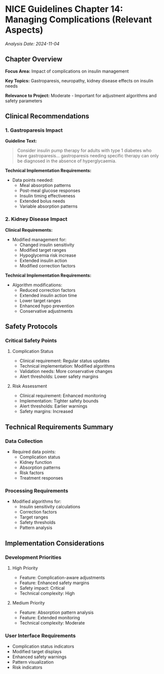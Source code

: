 # NICE Guidelines Chapter 14: Managing Complications (Relevant Aspects)
*Analysis Date: 2024-11-04*

## Chapter Overview
**Focus Area:** Impact of complications on insulin management

**Key Topics:** Gastroparesis, neuropathy, kidney disease effects on insulin needs

**Relevance to Project:** Moderate - Important for adjustment algorithms and safety parameters

## Clinical Recommendations
### 1. Gastroparesis Impact
**Guideline Text:**
> Consider insulin pump therapy for adults with type 1 diabetes who have gastroparesis... gastroparesis needing specific therapy can only be diagnosed in the absence of hyperglycaemia.

**Technical Implementation Requirements:**
- Data points needed:
  - Meal absorption patterns
  - Post-meal glucose responses
  - Insulin timing effectiveness
  - Extended bolus needs
  - Variable absorption patterns

### 2. Kidney Disease Impact
**Clinical Requirements:**
- Modified management for:
  - Changed insulin sensitivity
  - Modified target ranges
  - Hypoglycemia risk increase
  - Extended insulin action
  - Modified correction factors

**Technical Implementation Requirements:**
- Algorithm modifications:
  - Reduced correction factors
  - Extended insulin action time
  - Lower target ranges
  - Enhanced hypo prevention
  - Conservative adjustments

## Safety Protocols
### Critical Safety Points
1. Complication Status
   - Clinical requirement: Regular status updates
   - Technical implementation: Modified algorithms
   - Validation needs: More conservative changes
   - Alert thresholds: Lower safety margins

2. Risk Assessment
   - Clinical requirement: Enhanced monitoring
   - Implementation: Tighter safety bounds
   - Alert thresholds: Earlier warnings
   - Safety margins: Increased

## Technical Requirements Summary
### Data Collection
- Required data points:
  - Complication status
  - Kidney function
  - Absorption patterns
  - Risk factors
  - Treatment responses

### Processing Requirements
- Modified algorithms for:
  - Insulin sensitivity calculations
  - Correction factors
  - Target ranges
  - Safety thresholds
  - Pattern analysis

## Implementation Considerations
### Development Priorities
1. High Priority
   - Feature: Complication-aware adjustments
   - Feature: Enhanced safety margins
   - Safety impact: Critical
   - Technical complexity: High

2. Medium Priority
   - Feature: Absorption pattern analysis
   - Feature: Extended monitoring
   - Technical complexity: Moderate

### User Interface Requirements
- Complication status indicators
- Modified target displays
- Enhanced safety warnings
- Pattern visualization
- Risk indicators